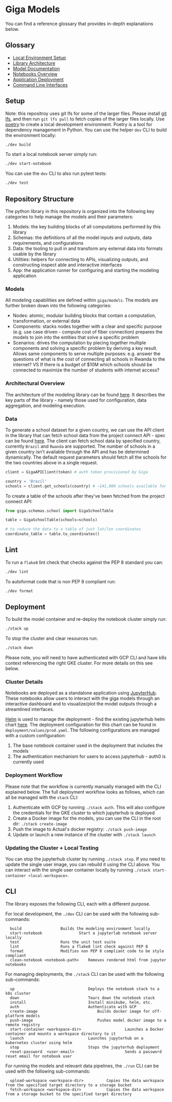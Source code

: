 # Giga Models

You can find a reference glossary that provides in-depth explanations below.

## Glossary

* [Local Environment Setup](#setup)
* [Library Architecture](docs/arch.md)
* [Model Documentation](docs/models.md)
* [Notebooks Overview](notebooks/README.md)
* [Application Deployment](#deployment)
* [Command Line Interfaces](#cli)

## Setup

Note: this repositroy uses git lfs for some of the larger files.
Please install [git lfs](https://git-lfs.com/), and then run `git lfs pull` to fetch copies of the larger files locally.
Use [poetry](https://python-poetry.org/) to create a local development environment.
Poetry is a tool for dependency management in Python.
You can use the helper `dev` CLI to build the environment locally:

```bash
./dev build
```

To start a local notebook server simply run:

```bash
./dev start-notebook
```

You can use the `dev` CLI to also run pytest tests:

```bash
./dev test
```

## Repository Structure

The python library in this repository is organized into the following key categories to help manage the models and their parameters:

1. Models: the key building blocks of all computations performed by this library
2. Schemas: the definitions of all the model inputs and outputs, data requirements, and configurations
3. Data: the tooling to pull in and transform any external data into formats usable by the library
4. Utilities: helpers for connecting to APIs, visualizing outputs, and constructing inspect able and interactive interfaces
5. App: the application runner for configuring and starting the modeling application

### Models

All modeling capabilities are defined within `giga/models`. The models are further broken down into the following categories:

* Nodes: atomic, modular building blocks that contain a computation, transformation, or external data
* Components: stacks nodes together with a clear and specific purpose (e.g. use case driven - compute cost of fiber connection) prepares the models to join into the entities that solve a specific problem
* Scenarios: drives the computation by piecing together multiple components and solving a specific problem by deriving a key result. Allows same components to serve multiple purposes: e.g. answer the questions of what is the cost of connecting all schools in Rwanda to the internet? VS If there is a budget of $10M which schools should be connected to maximize the number of students with internet access?

### Architectural Overview

The architecture of the modeling library can be found [here](docs/arch.md).
It describes the key parts of the library - namely those used for configuration, data aggregation, and modeling execution.

### Data

To generate a school dataset for a given country, we can use the API client in the library that can fetch school data from the project connect API - spec can be found [here](https://uni-connect-services-dev.azurewebsites.net/api/v1/#/School/get_api_v1_schools_country__country_id_).
The client can fetch school data by specified country, currently `Brazil` and `Rwanda` are supported.
The number of schools in a given country isn't available through the API and has be determined dynamically.
The default request parameters should fetch all the schools for the two countries above in a single request.

```python
client = GigaAPIClient(token) # auth token provisioned by Giga

country = 'Brazil'
schools = client.get_schools(country) # ~141,000 schools available for Brazil
```

To create a table of the schools after they've been fetched from the project connect API:
```python
from giga.schemas.school import GigaSchoolTable

table = GigaSchoolTable(schools=schools)

# to reduce the data to a table of just lat/lon coordinates
coordinate_table = table.to_coordinates()
```

## Lint

To run a `flake8` lint check that checks against the PEP 8 standard you can:

```bash
./dev lint
```

To autoformat code that is non PEP 8 compliant run:

```bash
./dev format
```

## Deployment

To build the model container and re-deploy the notebook cluster simply run:

```bash
./stack up
```

To stop the cluster and clear resources run:

```bash
./stack down
```

Please note, you will need to have authenticated with GCP CLI and have k8s context referencing the right GKE cluster. 
For more details on this see below. 

### Cluster Details

Notebooks are deployed as a standalone application using [JupyterHub](https://jupyter.org/hub).
These notebooks allow users to interact with the giga models through an interactive dashboard and to visualize/plot the model outputs through a streamlined interfaces.

[Helm](https://helm.sh/) is used to manage the deployment - find the existing jupyterhub helm chart [here](https://artifacthub.io/packages/helm/jupyterhub/jupyterhub).
The deployment configuration for this chart can be found in `deployment/values/prod.yaml`.
The following configurations are managed with a custom configuration:
1. The base notebook container used in the deployment that includes the models
2. The authentication mechanism for users to access jupyterhub - auth0 is currently used


### Deployment Workflow
Please note that the workflow is currently manually managed with the CLI explained below.
The full deployment workflow looks as follows, which can all be managed with the `stack` CLI: 
1. Authenticate with GCP by running `./stack auth`. This will also configure the credentials for the GKE cluster to which jupyterhub is deployed
2. Create a Docker image for the models, you can use the CLI in the root dir: `./stack create-image`
3. Push the image to Actual's docker registry: `./stack push-image`
4. Update or launch a new instance of the cluster with `./stack launch` 

### Updating the Cluster + Local Testing

You can stop the jupyterhub cluster by running `./stack stop`.
If you need to update the single user image, you can rebuild it using the CLI above.
You can interact with the single user container locally by running `./stack start-container <local-workspace>`.


## CLI

The library exposes the following CLI, each with a different purpose.

For local development, the `./dev` CLI can be used with the following sub-commands:

```
  build					Builds the modeling environment locally
  start-notebook		        Start a jupyterlab notebook server locally
  test					Runs the unit test suite
  lint					Runs a flake8 lint check against PEP 8
  format				Modifies non PEP 8 compliant code to be style compliant
  clean-notebook <notebook-path> 	Removes rendered html from jupyter notebooks
```

For managing deployments, the `./stack` CLI can be used with the following sub-commands:

```
  up 						        Deploys the notebook stack to a k8s cluster
  down 						        Tears down the notebook stack
  install 					        Install minikube, helm, etc.
  auth 						        Authenticate with GCP
  create-image 					        Builds docker image for off-platform models
  push-image 					        Pushes model docker image to a remote registry
  start-container <workspace-dir> 	                Launches a Docker container and mounts a workspace directory to it
  launch  					        Launches jupyterhub on a kubernetes cluster using helm
  stop  					        Stops the jupyterhub deployment
  reset-password  <user-email> 		                Sends a password reset email for notebook user
```

For running the models and relevant data pipelines, the `./run` CLI can be used with the following sub-commands:

```
  upload-workspace <workspace-dir> 			Copies the data workspace from the specified target directory to a storage bucket
  fetch-workspace <workspace-dir> 			Copies the data workspace from a storage bucket to the specified target directory
```
